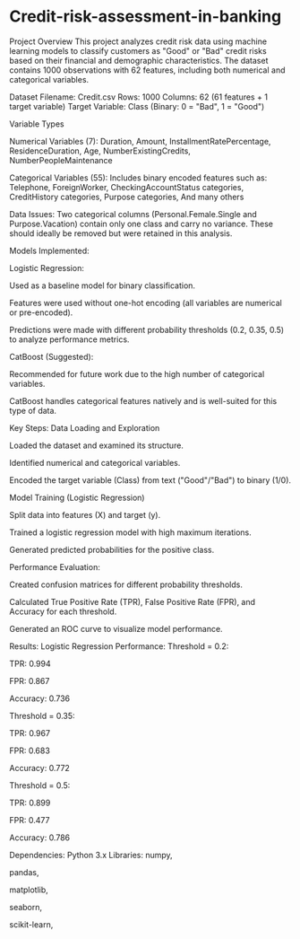 # Credit-risk-assessment-in-banking
Project Overview
This project analyzes credit risk data using machine learning models to classify customers as "Good" or "Bad" credit risks based on their financial and demographic characteristics. The dataset contains 1000 observations with 62 features, including both numerical and categorical variables.

Dataset
Filename: Credit.csv
Rows: 1000
Columns: 62 (61 features + 1 target variable)
Target Variable: Class (Binary: 0 = "Bad", 1 = "Good")

Variable Types

Numerical Variables (7):
Duration, 
Amount, 
InstallmentRatePercentage, 
ResidenceDuration, 
Age, 
NumberExistingCredits, 
NumberPeopleMaintenance

Categorical Variables (55):
Includes binary encoded features such as:
Telephone,
ForeignWorker,
CheckingAccountStatus categories,
CreditHistory categories,
Purpose categories,
And many others

Data Issues: 
Two categorical columns (Personal.Female.Single and Purpose.Vacation) contain only one class and carry no variance. These should ideally be removed but were retained in this analysis.

Models Implemented:

Logistic Regression:

  Used as a baseline model for binary classification.

  Features were used without one-hot encoding (all variables are numerical or pre-encoded).

  Predictions were made with different probability thresholds (0.2, 0.35, 0.5) to analyze performance metrics.

CatBoost (Suggested):

  Recommended for future work due to the high number of categorical variables.

  CatBoost handles categorical features natively and is well-suited for this type of data.

Key Steps:
Data Loading and Exploration

Loaded the dataset and examined its structure.

Identified numerical and categorical variables.

Encoded the target variable (Class) from text ("Good"/"Bad") to binary (1/0).

Model Training (Logistic Regression)

Split data into features (X) and target (y).

Trained a logistic regression model with high maximum iterations.

Generated predicted probabilities for the positive class.



Performance Evaluation:

Created confusion matrices for different probability thresholds.

Calculated True Positive Rate (TPR), False Positive Rate (FPR), and Accuracy for each threshold.

Generated an ROC curve to visualize model performance.


Results:
Logistic Regression Performance:
Threshold = 0.2:

TPR: 0.994

FPR: 0.867

Accuracy: 0.736

Threshold = 0.35:

TPR: 0.967

FPR: 0.683

Accuracy: 0.772

Threshold = 0.5:

TPR: 0.899

FPR: 0.477

Accuracy: 0.786

Dependencies: 
Python 3.x 
Libraries:
numpy,

pandas,

matplotlib,

seaborn,

scikit-learn,
